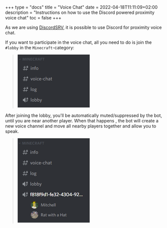 +++
type = "docs"
title = "Voice Chat"
date = 2022-04-18T11:11:09+02:00
description = "Instructions on how to use the Discord powered proximity voice chat"
toc = false
+++

As we are using [DiscordSRV](https://docs.discordsrv.com/), it is possible to use Discord for proximity voice chat.

If you want to participate in the voice chat, all you need to do is join the `#lobby` in the `Minecraft`-category:
> ![img.png](images/discord-lobby.png)

After joining the lobby, you'll be automatically muted/suppressed by the bot, until you are near another player. When that happens , the bot will create a new voice channel and move all nearby players together and allow you to speak.
> ![img.png](images/voice-channel.png)